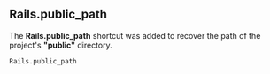 ## Rails.public\_path

The **Rails.public\_path** shortcut was added to recover the path of the project's **"public"** directory.

	Rails.public_path